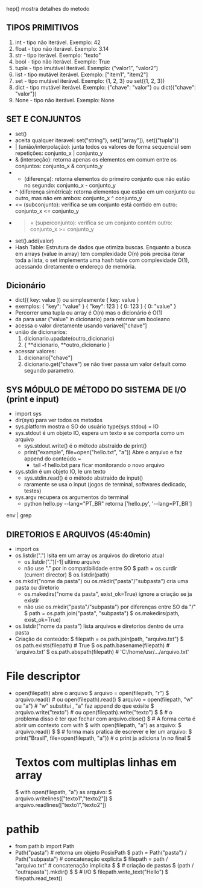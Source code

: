 hep() mostra detalhes do metodo

## TIPOS PRIMITIVOS

1. int - tipo não iterável. Exemplo: 42
2. float - tipo não iterável. Exemplo: 3.14
3. str - tipo iterável. Exemplo: "texto"
4. bool - tipo não iterável. Exemplo: True
5. tuple - tipo imutável iterável. Exemplo: ("valor1", "valor2") 
6. list - tipo mutável iterável. Exemplo: ["item1", "item2"]
7. set - tipo mutável iterável. Exemplo: {1, 2, 3} ou set({1, 2, 3})
8. dict - tipo mutável iterável. Exemplo: {"chave": "valor"} ou dict({"chave": "valor"})
9. None - tipo não iterável. Exemplo: None

## SET E CONJUNTOS

- set()
- aceita qualquer iteravel: set("string"), set(["array"]), set(("tupla"))
- | (união/interpolação): junta todos os valores de forma sequencial sem repetições: conjunto_x | conjunto_y
- & (interseção): retorna apenas os elementos em comum entre os conjuntos: conjunto_x & conjunto_y
- - (diferença): retorna elementos do primeiro conjunto que não estão no segundo: conjunto_x - conjunto_y
- ^ (diferença simétrica): retorna elementos que estão em um conjunto ou outro, mas não em ambos: conjunto_x ^ conjunto_y
- <= (subconjunto): verifica se um conjunto está contido em outro: conjunto_x <= conjunto_y
- >= (superconjunto): verifica se um conjunto contém outro: conjunto_x >= conjunto_y
- set().add(valor)
- Hash Table: Estrutura de dados que otimiza buscas. Enquanto a busca em arrays (value in array) tem complexidade O(n) pois precisa iterar toda a lista, o set implementa uma hash table com complexidade O(1), acessando diretamente o endereço de memória.

## Dicionário

- dict({ key: value }) ou simplesmente { key: value }
- exemplos: 
  { "key": "value" }
  { "key": 123 }
  { 0: 123 }
  { 0: "value" }
- Percorrer uma tupla ou array é O(n) mas o dicionário é O(1)
- da para usar ("value" in dicionario) para retornar um booleano
- acessa o valor diretamente usando variavel["chave"]
- união de dicionarios: 
  1. dicionario.upadate(outro_dicionario)
  2. { **dicionario, **outro_dicionario }
- acessar valores:
  1. dicionario["chave"]
  2. dicionario.get("chave") se não tiver passa um valor default como segundo parametro.

## SYS MÓDULO DE MÉTODO DO SISTEMA DE I/O (print e input)

- import sys
- dir(sys) para ver todos os metodos
- sys.platform mostra o SO do usuário
type(sys.stdou) = IO
- sys.stdout é um objeto IO, espera um texto e se comporta como um arquivo
  - sys.stdout.write() é o método abstraido de print()
  - print("example", file=open("hello.txt", "a")) Abre o arquivo e faz append do conteúdo.~
    - tail -f hello.txt para ficar monitorando o novo arquivo
- sys.stdin é um objeto IO, le um texto
  - sys.stdin.read() é o método abstraido de input()
  - raramente se usa o input (jogos de terminal, softwares dedicado, testes)
- sys.argv recupera os argumentos do terminal
  - python hello.py --lang="PT_BR"            retorna ['hello.py', '--lang=PT_BR']

env | grep 


## DIRETORIOS E ARQUIVOS (45:40min)

- import os
- os.listdir(".") lsita em um array os arquivos do diretorio atual
  - os.listdir(".")[-1] ultimo arquivo
  - não use "." por in compatibilidade entre SO
    $ path = os.curdir  (current director)
    $ os.listdir(path)
- os.mkdir("nome da pasta") ou os.mkdir("pasta"/"subpasta") cria uma pasta ou diretorio
  - os.makedirs("nome da pasta", exist_ok=True) ignore a criação se ja existir
  - não use os.mkdir("pasta"/"subpasta") por diferenças entre SO da "/"
    $ path = os.path.join("pasta", "subpasta")
    $ os.makedirs(path, exist_ok=True)
- os.listdir("nome da pasta") lista arquivos e diretorios dentro de uma pasta
- Criação de conteúdo:
  $ filepath = os.path.join(path, "arquivo.txt")
  $ os.path.exists(filepath) # True
  $ os.path.basename(filepath) # 'arquivo.txt'
  $ os.path.abspath(filepath) # 'C:/home/usr/.../arquivo.txt'
# File descriptor
- open(filepath) abre o arquivo
  $ arquivo = open(filepath, "r")
  $ arquivo.read()                            # ou open(filepath).read()
  $ arquivo = open(filepath, "w" ou "a")      # "w" substitui , "a" faz append do que exisite
  $ arquivo.write("texto")                   # ou open(filepath).write("texto")
  $
  $ # o problema disso é ter que fechar com arquivo.close()
  $ # A forma certa é abrir um contexto com with
  $ with open(filepath, "a") as arquivo:
  $   arquivo.read()
  $
  $ # forma mais pratica de escrever e ler um arquivo:
  $ print("Brasil", file=open(filepath, "a")) # o print ja adiciona \n no final
  $
  # Textos com multiplas linhas em array
  $ with open(filepath, "a") as arquivo:
  $   arquivo.writelines(["texto1","texto2"])
  $   arquivo.readlines(["texto1","texto2"])
# pathib
- from pathib import Path
- Path("pasta")                               # retorna um objeto PosixPath
  $ path = Path("pasta") / Path("subpasta")   # concatenação explicita
  $ filepath = path / "arquivo.txt"           # concatenação implicita
  $
  $ # criação de pastas
  $ (path / "outrapasta").mkdir()
  $
  $ # I/O
  $ filepath.write_text("Hello")
  $ filepath.read_text()
